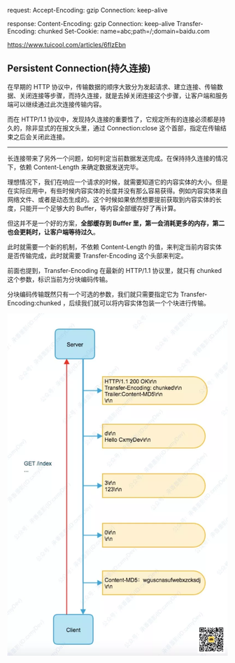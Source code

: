 request:
Accept-Encoding: gzip
Connection: keep-alive

response:
Content-Encoding: gzip
Connection: keep-alive
Transfer-Encoding: chunked
Set-Cookie: name=abc;path=/;domain=baidu.com


https://www.tuicool.com/articles/6fIzEbn

## Persistent Connection(持久连接)

在早期的 HTTP 协议中，传输数据的顺序大致分为发起请求、建立连接、传输数据、关闭连接等步骤，而持久连接，就是去掉关闭连接这个步骤，让客户端和服务端可以继续通过此次连接传输内容。

而在 HTTP/1.1 协议中，发现持久连接的重要性了，它规定所有的连接必须都是持久的，除非显式的在报文头里，通过 Connection:close 这个首部，指定在传输结束之后会关闭此连接。

----------

长连接带来了另外一个问题，如何判定当前数据发送完成。在保持持久连接的情况下，依赖 Content-Length 来确定数据发送完毕。

理想情况下，我们在响应一个请求的时候，就需要知道它的内容实体的大小。但是在实际应用中，有些时候内容实体的长度并没有那么容易获得。例如内容实体来自网络文件、或者是动态生成的。这个时候如果依然想要提前获取到内容实体的长度，只能开一个足够大的 Buffer，等内容全部缓存好了再计算。

但这并不是一个好的方案，**全部缓存到 Buffer 里，第一会消耗更多的内存，第二也会更耗时，让客户端等待过久**。

此时就需要一个新的机制，不依赖 Content-Length 的值，来判定当前内容实体是否传输完成，此时就需要 Transfer-Encoding 这个头部来判定。

前面也提到，Transfer-Encoding 在最新的 HTTP/1.1 协议里，就只有 chunked 这个参数，标识当前为分块编码传输。

分块编码传输既然只有一个可选的参数，我们就只需要指定它为 Transfer-Encoding:chunked ，后续我们就可以将内容实体包装一个个块进行传输。

![http-client-server-chunked](/images/http-client-server-chunked.webp)